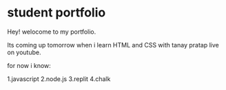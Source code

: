 # student portfolio

Hey! welocome to my portfolio.

Its coming up tomorrow when i learn HTML and CSS with tanay pratap live on youtube.

for now i know:

1.javascript
2.node.js
3.replit
4.chalk